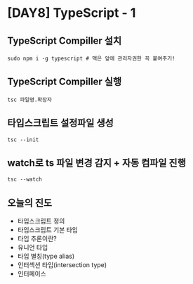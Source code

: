 # [DAY8] TypeScript - 1

## TypeScript Compiller 설치

```shell
sudo npm i -g typescript # 맥은 앞에 관리자권한 꼭 붙여주기!
```

## TypeScript Compiller 실행

```shell
tsc 파일명.확장자
```

## 타입스크립트 설정파일 생성

```shell
tsc --init
```

## watch로 ts 파일 변경 감지 + 자동 컴파일 진행

```shell
tsc --watch
```

## 오늘의 진도

-   타입스크립트 정의
-   타입스크립트 기본 타입
-   타입 추론이란?
-   유니언 타입
-   타입 별칭(type alias)
-   인터섹션 타입(intersection type)
-   인터페이스
